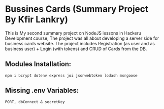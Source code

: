 # Bussines Cards (Summary Project By Kfir Lankry)  

This is My second summary project on NodeJS lessons in Hackeru Development course, The project was all about developing a server side for business cards website. 
The project includes Registration (as user and as business user) + Login (with tokens) and CRUD of Cards from the DB.

## Modules Installation:
```
npm i bcrypt dotenv express joi jsonwebtoken lodash mongoose
```
## Missing .env Variables:
```
PORT, dbConnect & secretKey
```

